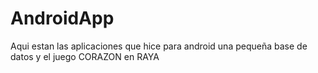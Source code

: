 AndroidApp
==========

Aqui estan las aplicaciones que hice para android
una pequeña base de datos 
y el juego CORAZON en RAYA
